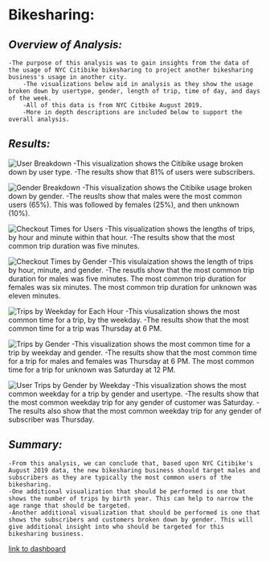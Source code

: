 # **Bikesharing:**

## *Overview of Analysis:*
    -The purpose of this analysis was to gain insights from the data of the usage of NYC Citibike bikesharing to project another bikesharing business's usage in another city.
        -The visualizations below aid in analysis as they show the usage broken down by usertype, gender, length of trip, time of day, and days of the week.
        -All of this data is from NYC Citbike August 2019.
        -More in depth descriptions are included below to support the overall analysis.

## *Results:*

![User Breakdown](/Visualizations/user_breakdown.png)
    -This visualization shows the Citibike usage broken down by user type. 
    -The results show that 81% of users were subscribers.

![Gender Breakdown](/Visualizations/gender_breakdown.png)
    -This visualization shows the Citibike usage broken down by gender. 
    -The reuslts show that males were the most common users (65%). This was followed by females (25%), and then unknown (10%).

![Checkout Times for Users](/Visualizations/checkout_times_users.png)
    -This visualization shows the lengths of trips, by hour and minute within that hour. 
    -The results show that the most common trip duration was five minutes.

![Checkout Times by Gender](/Visualizations/checkout_times_gender.png)
    -This visulaization shows the length of trips by hour, minute, and gender. 
    -The resutls show that the most common trip duration for males was five minutes. The most common trip duration for females was six minutes. The most common trip duration for unknown was eleven minutes.

![Trips by Weekday for Each Hour](/Visualizations/trips_weekday.png)
    -This viusalization shows the most common time for a trip, by the weekday.
    -The results show that the most common time for a trip was Thursday at 6 PM. 
    
![Trips by Gender](/Visualizations/trips_gender.png)
    -This visualization shows the most common time for a trip by weekday and gender.
    -The results show that the most common time for a trip for males and females was Thursday at 6 PM. The most common time for a trip for unknown was Saturday at 12 PM.

![User Trips by Gender by Weekday](/Visualizations/user_trips_gender.png)
    -This visualization shows the most common weekday for a trip by gender and usertype.
    -The results show that the most common weekday trip for any gender of customer was Saturday.
    -The results also show that the most common weekday trip for any gender of subscriber was Thursday.

## *Summary:*
    -From this analysis, we can conclude that, based upon NYC Citibike's August 2019 data, the new bikesharing business should target males and subscribers as they are typically the most common users of the bikesharing.
    -One additional visualization that should be performed is one that shows the number of trips by birth year. This can help to narrow the age range that should be targeted.
    -Another additional visualization that should be performed is one that shows the subscribers and customers broken down by gender. This will give additional insight into who should be targeted for this bikesharing business.
    
[link to dashboard](https://public.tableau.com/app/profile/natasha.nutley/viz/CitibikeDataChallenge_16783080983290/NYCCitbikeData?publish=yes)
